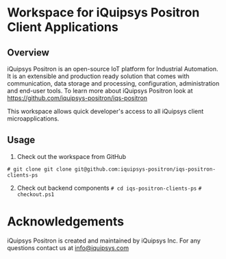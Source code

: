 # Workspace for iQuipsys Positron Client Applications

## Overview

iQuipsys Positron is an open-source IoT platform for Industrial Automation.
It is an extensible and production ready solution that comes with communication,
data storage and processing, configuration, administration and end-user tools.
To learn more about iQuipsys Positron look at https://github.com/iquipsys-positron/iqs-positron

This workspace allows quick developer's access to all iQuipsys client microapplications.

## Usage

1. Check out the workspace from GitHub

`# git clone git clone git@github.com:iquipsys-positron/iqs-positron-clients-ps`

2. Check out backend components
`# cd iqs-positron-clients-ps`
`# checkout.ps1`

# Acknowledgements

iQuipsys Positron is created and maintained by iQuipsys Inc.
For any questions contact us at info@iquipsys.com
